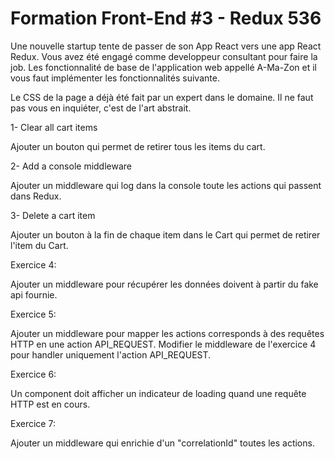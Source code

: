 
# Formation Front-End #3 - Redux 536

Une nouvelle startup tente de passer de son App React vers une app React Redux. Vous avez été engagé comme developpeur consultant pour faire la job.  Les fonctionnalité de base de l'application web appellé A-Ma-Zon et il vous faut implémenter les fonctionnalités suivante. 

Le CSS de la page a déjà été fait par un expert dans le domaine. Il ne faut pas vous en inquiéter, c'est de l'art abstrait.

1- Clear all cart items

Ajouter un bouton qui permet de retirer tous les items du cart.

2- Add a console middleware

Ajouter un middleware qui log dans la console toute les actions qui passent dans Redux.

3- Delete a cart item

Ajouter un bouton à la fin de chaque item dans le Cart qui permet de retirer l'item du Cart.

Exercice 4: 

Ajouter un middleware pour récupérer les données doivent à partir du fake api fournie.

Exercice 5:

Ajouter un middleware pour mapper les actions corresponds à des requêtes HTTP en une action API_REQUEST.
Modifier le middleware de l'exercice 4 pour handler uniquement l'action API_REQUEST.

Exercice 6:

Un component doit afficher un indicateur de loading quand une requête HTTP est en cours.

Exercice 7:

Ajouter un middleware qui enrichie d'un "correlationId" toutes les actions.
